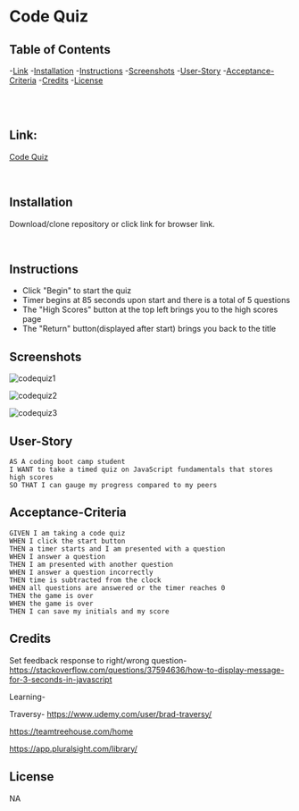 <h1> Code Quiz </h1>

## Table of Contents

-[Link](#link) -[Installation](#installation) -[Instructions](#instructions) -[Screenshots](#screenshots) -[User-Story](#user-story) -[Acceptance-Criteria](#acceptance-criteria) -[Credits](#credits) -[License](#license)

<br></br>

## Link:

<a href="https://mbenson025.github.io/code-quiz/">Code Quiz</a>

<br>

## Installation

Download/clone repository or click link for browser link.

<br>

## Instructions

- Click "Begin" to start the quiz
- Timer begins at 85 seconds upon start and there is a total of 5 questions
- The "High Scores" button at the top left brings you to the high scores page
- The "Return" button(displayed after start) brings you back to the title

## Screenshots

![codequiz1](https://user-images.githubusercontent.com/35643709/167311819-7f8c3c35-49e4-4076-85b8-212c320169e2.JPG)

![codequiz2](https://user-images.githubusercontent.com/35643709/167311827-5d59db97-7e09-4a50-8aa0-5cca73e2a8d5.JPG)

![codequiz3](https://user-images.githubusercontent.com/35643709/167311839-69847838-b149-4c31-85ef-fa1ee30c7249.JPG)

## User-Story

```
AS A coding boot camp student
I WANT to take a timed quiz on JavaScript fundamentals that stores high scores
SO THAT I can gauge my progress compared to my peers
```

## Acceptance-Criteria

```
GIVEN I am taking a code quiz
WHEN I click the start button
THEN a timer starts and I am presented with a question
WHEN I answer a question
THEN I am presented with another question
WHEN I answer a question incorrectly
THEN time is subtracted from the clock
WHEN all questions are answered or the timer reaches 0
THEN the game is over
WHEN the game is over
THEN I can save my initials and my score
```

## Credits

Set feedback response to right/wrong question-
https://stackoverflow.com/questions/37594636/how-to-display-message-for-3-seconds-in-javascript

Learning-
<br>

Traversy-
https://www.udemy.com/user/brad-traversy/

https://teamtreehouse.com/home

https://app.pluralsight.com/library/

## License

NA
